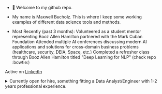 - 👋 Welcome to my github repo.

- My name is Maxwell Bucholz. This is where I keep some working examples of different data science tools and methods.
 
- Most Recently (past 3 months):
Volunteered as a student mentor representing Booz Allen Hamilton partnered with the Mark Cuban Foundation
Attended multiple AI conferences discussing modern AI applications and solutions for cross-domain business problems (healthcare, security, DEIA, Space, etc.)
Completed a refresher class through Booz Allen Hamilton titled "Deep Learning for NLP" (check repo :bowtie:)

Active on [LinkedIn](https://www.linkedin.com/in/maxwell-bucholz-18b67318a/)
<details>
    <summary>Currently open for hire, something fitting a Data Analyst/Engineer with 1-2 years professional experience.</summary>

     1-2 years professional experience + Bachelors
     Looking for a Hybrid position, great with Python

        As a Data Engineer at Booz Allen Hamilton (Sep 2022 - Present):
    Python, SQL, Databricks, Jupyter, Google Colab, Tableau
    APIs, Requests/Yapki, Pandas, Numpy, pickle, regex
    Monte Carlo and other statistical methods, vectorization of existing code
    Database stand-up, augmentation to existing data portfolio, automation for data ingest/output

        As an Intern at StreetShares (May - August 2019):
    Python, R, Tableau, Tableau Prep, Microsoft Suite
    Data Aggregation from seperate on-site servers through tableau prep to Tableau
    Presented final products to sales team and CFO
</details>

<!---
maxwellabgit/maxwellabgit is a ✨ special ✨ repository because its `README.md` (this file) appears on your GitHub profile.
You can click the Preview link to take a look at your changes.
--->
